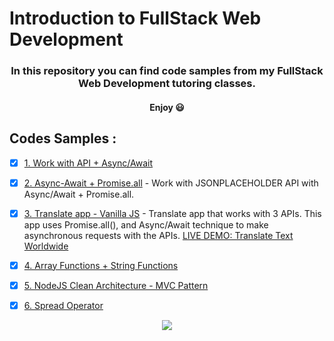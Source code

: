 # Introduction to FullStack Web Development

<h3 align="center">
    In this repository you can find code samples from my FullStack Web Development tutoring classes.
</h3>
<h4 align="center">
    Enjoy 😃
</h4>

## Codes Samples :

- [x] [1. Work with API + Async/Await](https://github.com/Edenik/Introduction-to-FullStack/tree/main/Work%20with%20API%20%2B%20Async-Await)

- [x] [2. Async-Await + Promise.all](https://github.com/Edenik/Introduction-to-FullStack/tree/main/Async-Await%20%2B%20Promise.all) - Work with JSONPLACEHOLDER API with Async/Await + Promise.all.

- [x] [3. Translate app - Vanilla JS](https://github.com/Edenik/Introduction-to-FullStack/tree/main/Translate%20app%20-%20Vanilla%20JS) - Translate app that works with 3 APIs. This app uses Promise.all(), and Async/Await technique to make asynchronous requests with the APIs. [LIVE DEMO: Translate Text Worldwide](https://Edenik.com/translate)

- [x] [4. Array Functions + String Functions](https://github.com/Edenik/Introduction-to-FullStack/tree/main/Array%20Functions%20%2B%20String%20Functions)

- [x] [5. NodeJS Clean Architecture - MVC Pattern](https://github.com/Edenik/Introduction-to-FullStack/tree/main/NodeJS%20Clean%20Architecture)

- [x] [6. Spread Operator](https://github.com/Edenik/Introduction-to-FullStack/tree/main/Spread%20Operator)

<p align="center"><img src="https://hits.seeyoufarm.com/api/count/incr/badge.svg?url=https%3A%2F%2Fgithub.com%2FEdenik%2FIntroduction-to-FullStack&count_bg=%2379C83D&title_bg=%23555555&icon=&icon_color=%23E7E7E7&title=hits&edge_flat=false"/></p>
